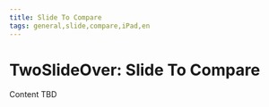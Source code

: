 ```yaml
---
title: Slide To Compare
tags: general,slide,compare,iPad,en
---
```


# TwoSlideOver: Slide To Compare

Content TBD
